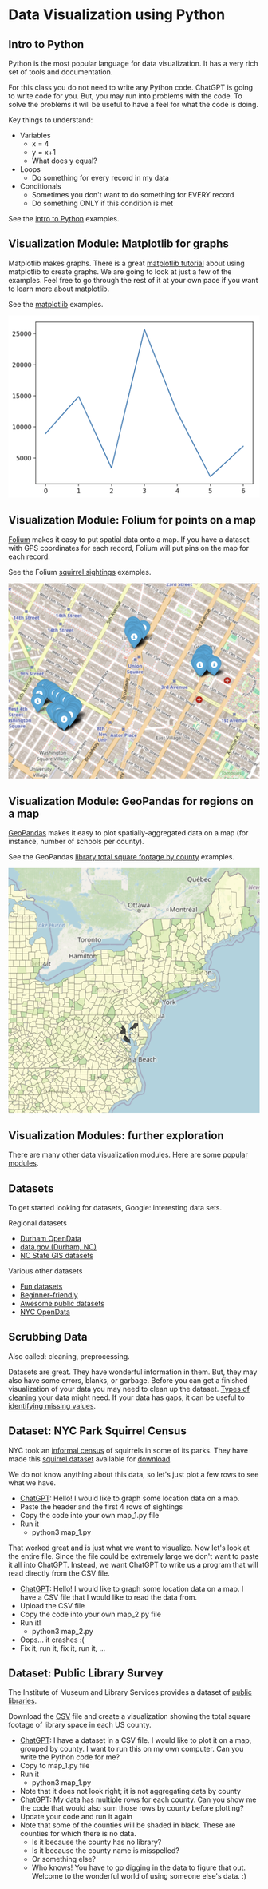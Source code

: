 # Data Visualization using Python

## Intro to Python

Python is the most popular language for data visualization. It has a very rich set of tools and documentation.

For this class you do not need to write any Python code. ChatGPT is going to write code for you. But, you may run into problems with the code. To solve the problems it will be useful to have a feel for what the code is doing.

Key things to understand:
* Variables
  * x = 4
  * y = x+1
  * What does y equal?
* Loops
  * Do something for every record in my data
* Conditionals
  * Sometimes you don't want to do something for EVERY record
  * Do something ONLY if this condition is met

See the [intro to Python](./intro) examples.

## Visualization Module: Matplotlib for graphs

Matplotlib makes graphs. There is a great [matplotlib tutorial](https://thepythoncodingbook.com/basics-of-data-visualisation-in-python-using-matplotlib/) about using matplotlib to create graphs. We are going to look at just a few of the examples. Feel free to go through the rest of it at your own pace if you want to learn more about matplotlib.

See the [matplotlib](./matplotlib) examples.

![Matplotlib example graph](./images/matplotlib.png)

## Visualization Module: Folium for points on a map

[Folium](https://python-visualization.github.io/folium/latest/#) makes it easy to put spatial data onto a map. If you have a dataset with GPS coordinates for each record, Folium will put pins on the map for each record.

See the Folium [squirrel sightings](./squirrels) examples.

![Folium example map](./images/folium.png)

## Visualization Module: GeoPandas for regions on a map

[GeoPandas](https://geopandas.org/en/stable/) makes it easy to plot spatially-aggregated data on a map (for instance, number of schools per county).

See the GeoPandas [library total square footage by county](./publicLibraries) examples.

![GeoPandas example map](./images/geopandas.png)

## Visualization Modules: further exploration

There are many other data visualization modules. Here are some [popular modules](https://mode.com/blog/python-data-visualization-libraries).

## Datasets

To get started looking for datasets, Google: interesting data sets.

Regional datasets
* [Durham OpenData](https://live-durhamnc.opendata.arcgis.com/)
* [data.gov (Durham, NC)](https://catalog.data.gov/dataset/?tags=durham&page=1)
* [NC State GIS datasets](https://www.lib.ncsu.edu/gis/datalist)

Various other datasets
* [Fun datasets](https://www.springboard.com/blog/data-science/15-fun-datasets-to-analyze/)
* [Beginner-friendly](https://www.kaggle.com/code/rtatman/fun-beginner-friendly-datasets)
* [Awesome public datasets](https://github.com/awesomedata/awesome-public-datasets)
* [NYC OpenData](https://opendata.cityofnewyork.us/)

## Scrubbing Data

Also called: cleaning, preprocessing.

Datasets are great. They have wonderful information in them. But, they may also have some errors, blanks, or garbage. Before you can get a finished visualization of your data you may need to clean up the dataset. [Types of cleaning](https://www.tableau.com/learn/articles/what-is-data-cleaning) your data might need. If your data has gaps, it can be useful to [identifying missing values](https://github.com/ResidentMario/missingno).

## Dataset: NYC Park Squirrel Census

NYC took an [informal census](https://www.thesquirrelcensus.com/) of squirrels in some of its parks. They have made this [squirrel dataset](https://www.dropbox.com/s/b97hxtsthbidl34/squirrel-data.csv?dl=0) available for [download](https://www.dropbox.com/scl/fi/is2yaa5gz1of32xo1xwvd/squirrel-data.csv?rlkey=sao5wj2tqd98nzs6rsi5k7ot6&e=1&dl=1).

We do not know anything about this data, so let's just plot a few rows to see what we have.
* [ChatGPT](https://chatgpt.com/): Hello! I would like to graph some location data on a map.
* Paste the header and the first 4 rows of sightings
* Copy the code into your own map_1.py file
* Run it
  * python3 map_1.py

That worked great and is just what we want to visualize. Now let's look at the entire file. Since the file could be extremely large we don't want to paste it all into ChatGPT. Instead, we want ChatGPT to write us a program that will read directly from the CSV file.
* [ChatGPT](https://chatgpt.com/): Hello! I would like to graph some location data on a map. I have a CSV file that I would like to read the data from.
* Upload the CSV file
* Copy the code into your own map_2.py file
* Run it!
  * python3 map_2.py
* Oops... it crashes :(
* Fix it, run it, fix it, run it, ...

## Dataset: Public Library Survey

The Institute of Museum and Library Services provides a dataset of [public libraries](https://www.imls.gov/research-evaluation/data-collection/public-libraries-survey).

Download the [CSV](https://www.imls.gov/sites/default/files/2024-06/pls_fy2022_csv.zip) file and create a visualization showing the total square footage of library space in each US county.
* [ChatGPT](https://chatgpt.com/): I have a dataset in a CSV file. I would like to plot it on a map, grouped by county. I want to run this on my own computer. Can you write the Python code for me?
* Copy to map_1.py file
* Run it
  * python3 map_1.py
* Note that it does not look right; it is not aggregating data by county
* [ChatGPT](https://chatgpt.com/): My data has multiple rows for each county. Can you show me the code that would also sum those rows by county before plotting?
* Update your code and run it again
* Note that some of the counties will be shaded in black. These are counties for which there is no data.
  * Is it because the county has no library?
  * Is it because the county name is misspelled?
  * Or something else?
  * Who knows! You have to go digging in the data to figure that out. Welcome to the wonderful world of using someone else's data. :)
